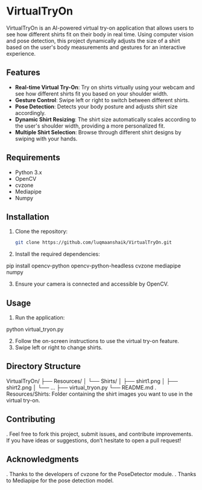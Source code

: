 # VirtualTryOn

VirtualTryOn is an AI-powered virtual try-on application that allows users to see how different shirts fit on their body in real time. Using computer vision and pose detection, this project dynamically adjusts the size of a shirt based on the user's body measurements and gestures for an interactive experience.

## Features

- **Real-time Virtual Try-On**: Try on shirts virtually using your webcam and see how different shirts fit you based on your shoulder width.
- **Gesture Control**: Swipe left or right to switch between different shirts.
- **Pose Detection**: Detects your body posture and adjusts shirt size accordingly.
- **Dynamic Shirt Resizing**: The shirt size automatically scales according to the user's shoulder width, providing a more personalized fit.
- **Multiple Shirt Selection**: Browse through different shirt designs by swiping with your hands.

## Requirements

- Python 3.x
- OpenCV
- cvzone
- Mediapipe
- Numpy

## Installation

1. Clone the repository:
   ```bash
   git clone https://github.com/luqmaanshaik/VirtualTryOn.git
2. Install the required dependencies:

pip install opencv-python opencv-python-headless cvzone mediapipe numpy

3. Ensure your camera is connected and accessible by OpenCV.
## Usage
1. Run the application:

python virtual_tryon.py

2. Follow the on-screen instructions to use the virtual try-on feature.
3. Swipe left or right to change shirts.

## Directory Structure

VirtualTryOn/
├── Resources/
│   └── Shirts/
│       ├── shirt1.png
│       ├── shirt2.png
│       └── ...
├── virtual_tryon.py
└── README.md
. Resources/Shirts: Folder containing the shirt images you want to use in the virtual try-on.

## Contributing
. Feel free to fork this project, submit issues, and contribute improvements. If you have ideas or suggestions, don’t hesitate to open a pull request!

## Acknowledgments
. Thanks to the developers of cvzone for the PoseDetector module.
. Thanks to Mediapipe for the pose detection model.
